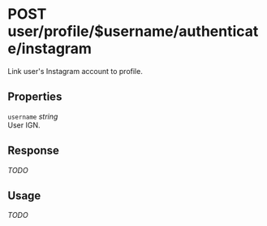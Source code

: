 # <span class="badge badge-light">POST</span> <span class="badge badge-light">user/profile/$username/authenticate/instagram</span>


Link user's Instagram account to profile.

## Properties

`username` *string*  
User IGN.


## Response

*TODO*

## Usage

*TODO*

